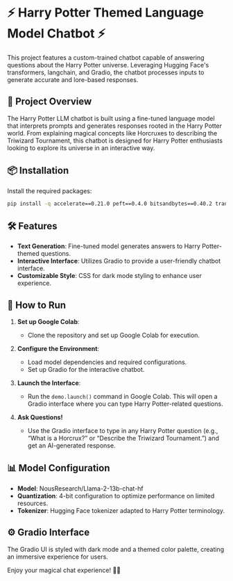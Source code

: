 # ⚡ Harry Potter Themed Language Model Chatbot ⚡

This project features a custom-trained chatbot capable of answering questions about the Harry Potter universe. Leveraging Hugging Face's transformers, langchain, and Gradio, the chatbot processes inputs to generate accurate and lore-based responses.

## 🚀 Project Overview
The Harry Potter LLM chatbot is built using a fine-tuned language model that interprets prompts and generates responses rooted in the Harry Potter world. From explaining magical concepts like Horcruxes to describing the Triwizard Tournament, this chatbot is designed for Harry Potter enthusiasts looking to explore its universe in an interactive way.

## 📦 Installation

Install the required packages:
```bash
pip install -q accelerate==0.21.0 peft==0.4.0 bitsandbytes==0.40.2 transformers==4.28.1 trl==0.4.7 pypdf langchain gradio
```

## 🛠️ Features
- **Text Generation**: Fine-tuned model generates answers to Harry Potter-themed questions.
- **Interactive Interface**: Utilizes Gradio to provide a user-friendly chatbot interface.
- **Customizable Style**: CSS for dark mode styling to enhance user experience.

## 🔧 How to Run

1. **Set up Google Colab**:
   - Clone the repository and set up Google Colab for execution.

2. **Configure the Environment**:
   - Load model dependencies and required configurations.
   - Set up Gradio for the interactive chatbot.

3. **Launch the Interface**:
   - Run the `demo.launch()` command in Google Colab. This will open a Gradio interface where you can type Harry Potter-related questions.

4. **Ask Questions!**
   - Use the Gradio interface to type in any Harry Potter question (e.g., “What is a Horcrux?” or “Describe the Triwizard Tournament.”) and get an AI-generated response.

## 📊 Model Configuration

- **Model**: NousResearch/Llama-2-13b-chat-hf
- **Quantization**: 4-bit configuration to optimize performance on limited resources.
- **Tokenizer**: Hugging Face tokenizer adapted to Harry Potter terminology.

## ⚙️ Gradio Interface

The Gradio UI is styled with dark mode and a themed color palette, creating an immersive experience for users.


Enjoy your magical chat experience! 🧙‍♂️
